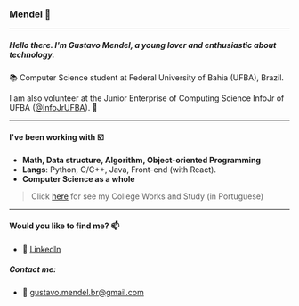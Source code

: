 ### Mendel :dizzy:
---

##### Hello there. I'm Gustavo Mendel, a young lover and enthusiastic about technology. 

:books: Computer Science student at Federal University of Bahia (UFBA), Brazil. 

I am also volunteer at the Junior Enterprise of Computing Science InfoJr of UFBA ([@InfoJrUFBA](https://github.com/InfoJrUFBA)). :green_heart:

---

#### I've been working with :ballot_box_with_check:

- **Math, Data structure, Algorithm, Object-oriented Programming**
- **Langs**: Python, C/C++, Java, Front-end (with React).
- **Computer Science as a whole** 
> Click [here](https://github.com/gustavo-mendel/meus-projetos-da-faculdade) for see my College Works and Study (in Portuguese)

---

#### Would you like to find me? 📫

- :link: [LinkedIn](https://www.linkedin.com/in/gustavo-mendel)

##### Contact me:
- :email: gustavo.mendel.br@gmail.com

